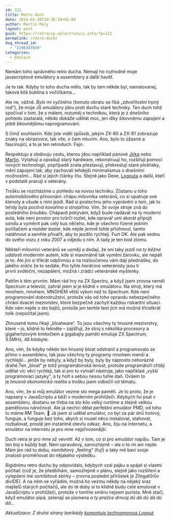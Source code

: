 ```yaml
---
id: 121
title: Retro duch
date: 2014-01-30T19:36:19+01:00
author: Martin Maly
layout: post
guid: https://retrocip.uelectronics.info/?p=121
permalink: /retro-duch/
dsq_thread_id:
  - "2196347659"
categories:
  - Emulace
---
```

Nemám toho správného retro ducha. Nemají ho rozhodně moje javascriptové emulátory a assemblery a další havěť.

<!--more-->

Je to tak. Kdyby to toho ducha mělo, tak by tam někde byl, namalovanej, taková bílá bublina s vočičkama&#8230;

Ale ne, vážně. _Bylo mi vyčiněno_ (tomuto obratu se říká &#8222;zdvořilostní trpný rod&#8220;), že moje JS emulátory jdou proti duchu staré techniky. Ten duch totiž spočíval v tom, že s málem, rozuměj s technikou, která je z dnešního pohledu zastaralá, někdo dokáže udělat moc, jen díky šikovnému zapojení a ještě šikovnějšímu naprogramování.

S čímž souhlasím. Kdo jste viděl způsob, jakým ZX-80 a ZX-81 zobrazuje znaky na obrazovce, tak víte, o čem mluvím. Ano, bylo to úžasné a fascinující, a to je ten retroduch. Fajn.

Respektuju a obdivuju cestu, kterou jdou například pánové [Jirka](https://www.nostalcomp.cz/) nebo [Martin](https://8bity.cz/). Vytahují a oprašují starý hardware, rekonstruují ho, rozšiřují pomocí nových technologií, popřípadě zcela přestavují, překreslují staré plošňáky, mění zapojení tak, aby zachovali tehdejší minimalismus s dnešními možnostmi&#8230; Rád si jejich články čtu. Stejně jako Dexe, [Logouta](https://blog.i-logout.cz/) a další, kteří v podstatě pracují s veterány.

Trošku se rozcházíme u pohledu na novou techniku. Zůstanu u toho automobilového přirovnání: chápu milovníka veteránů, co si opatruje své klenoty a všude s nimi jezdí. Rád si poslechnu jeho vyprávění o tom, jak to tehdy byla _poctivá kovařina a strojařina_. Vím, že svoje stroje zná do posledního šroubku. Chápavě pokývám, když bude nadávat na ty moderní auta, kde není prostor pro tvůrčí rozlet, kde opravář umí akorát připojit sondu a vyměnit pak celý kus něčeho, kde je všechno řízené jedním počítačem a _nazdar bazar_, kde nejde jemně tohle přiohnout, tamto natáhnout a semhle přivařit, aby to jezdilo rychleji. Furt OK. Ale pak sednu do svého vozu z roku 2007 a odjedu s ním. A tady je ten bod zlomu.

Někteří milovníci veteránů se usmějí a dodají, že oni taky jezdí _na ty běžné události_ moderním autem, kde si maximálně tak vymění žárovku, ale nepálí je to. Ale jiní si třikrát odplivnou a na rozloučenou vám dají přednášku, do jakého _sráče_ že to sedáte. Pro tyhle _hardcore_ veteránisty jsou ti první _sváteční_, nezapálení, možná i zrádci veteránské myšlenky.

Patřím k těm prvním. Mám rád hry na ZX Spectru, a když jsem zrovna neměl Spectrum a televizi, zahrál jsem si je klidně v emulátoru. Na stroji, který má mnohem, mnohem, MNOHEM větší výkon než to Spectrum. Kde není programování dobrodružství, protože vás od toho opravdu nebezpečného chrání dvacet mezivrstev, které bezpečně zachytí každou riskantní situaci. Kde vám nejde o sto bajtů, protože jen tenhle text jich má možná třicetkrát tolik (nepočítal jsem).

Zhnuseně tomu říkají &#8222;bloatware&#8220;. To jsou všechny ty hnusné mezivrstvy, které &#8211; jo, klidně to řekněte &#8211; zajišťují, že stroj s několika procesory a gigahertzovým kmitočtem a gigabajty paměti emuluje ZX Spectrum, 3.5MHz, 48 kilobyte.

Ano, vím, že kdyby někdo ten hnusný bloat odstranil a programovalo se přímo v assembleru, tak jsou všechny ty programy mnohem menší a rychlejší&#8230; jenže by nebyly, a když by byly, byly by naprosto nehorázně drahé.Ten &#8222;bloat&#8220; je totiž programátorská lenost, protože programátoři chtějí udělat víc věcí rychleji, tak si pro to vytváří nástroje, jako například &#8222;vyšší programovací jazyky&#8220;, a ty holt s sebou nesou tuhle daň. Ovšem to je _hnusná ekonomická realita_ a trošku jsem odbočil od tématu.

Ano, vím, že si můj emulátor vezme sto mega paměti. Je to proto, že je napsaný v JavaScriptu a běží v moderním prohlížeči. Kdybych ho psal v assembleru, dostanu se třeba na sto kilo velký runtime a stejně velkou paměťovou náročnost. Ale já nechci dělat perfektní emulátor PMD, od toho tu máme RM Team. 🙂 Já jsem si udělal emulátor, co byl za pár dnů hotový, funguje, a funguje bez toho, abych si musel něco instalovat, stahovat, rozbalovat, prostě jen instantně otevřu odkaz. Ano, žiju na internetu, a emulátor na internetu je pro mne nejpřirozenější.

Duch retra je pro mne až vevnitř. Až v tom, co si pro emulátor napíšu. Tam je ten boj o každý bajt. Není opravdový, samozřejmě &#8211; ale o to mi ani nejde. Mám jen rád tu dobu, osmibitový &#8222;feeling&#8220; (fuj!) a taky mě baví svoje znalosti proměňovat do nějakého výsledku.

Rigidnímu retro duchu by odpovídalo, kdybych vzal pájku a spájel si vlastní počítač (což je, že předbíhám, samozřejmě v plánu, stejně jako rozšíření a vylepšení mé osmibitové sbírky &#8211; zrovna poslední přírůstek je Zilogat0rův divIDE). A na něm se vyřádím, možná ho vezmu někdy na nějaký sraz majitelů starých počítačů, ale do té doby si to klidně budu celé emulovat v JavaScriptu v prohlížeči, protože v tomhle směru nejsem purista. Mně stačí, když emulátor pípá, zelenají se písmena _a ty pražce drncaj dú dá dú dá dú dá&#8230;_

_Aktualizace: Z druhé strany barikády [komentuje technomorous Logout](https://blog.i-logout.cz/duch-technomorouse.php)._